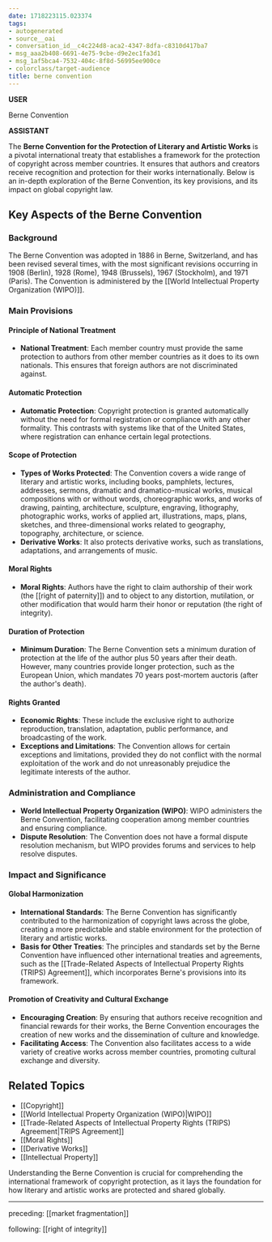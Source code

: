 ```yaml
---
date: 1718223115.023374
tags:
- autogenerated
- source__oai
- conversation_id__c4c224d8-aca2-4347-8dfa-c8310d417ba7
- msg_aaa2b408-6691-4e75-9cbe-d9e2ec1fa3d1
- msg_1af5bca4-7532-404c-8f8d-56995ee900ce
- colorclass/target-audience
title: berne convention
---
```


**USER**

Berne Convention


**ASSISTANT**

The **Berne Convention for the Protection of Literary and Artistic Works** is a pivotal international treaty that establishes a framework for the protection of copyright across member countries. It ensures that authors and creators receive recognition and protection for their works internationally. Below is an in-depth exploration of the Berne Convention, its key provisions, and its impact on global copyright law.

## Key Aspects of the Berne Convention

### Background

The Berne Convention was adopted in 1886 in Berne, Switzerland, and has been revised several times, with the most significant revisions occurring in 1908 (Berlin), 1928 (Rome), 1948 (Brussels), 1967 (Stockholm), and 1971 (Paris). The Convention is administered by the [[World Intellectual Property Organization (WIPO)]].

### Main Provisions

#### Principle of National Treatment

- **National Treatment**: Each member country must provide the same protection to authors from other member countries as it does to its own nationals. This ensures that foreign authors are not discriminated against.

#### Automatic Protection

- **Automatic Protection**: Copyright protection is granted automatically without the need for formal registration or compliance with any other formality. This contrasts with systems like that of the United States, where registration can enhance certain legal protections.

#### Scope of Protection

- **Types of Works Protected**: The Convention covers a wide range of literary and artistic works, including books, pamphlets, lectures, addresses, sermons, dramatic and dramatico-musical works, musical compositions with or without words, choreographic works, and works of drawing, painting, architecture, sculpture, engraving, lithography, photographic works, works of applied art, illustrations, maps, plans, sketches, and three-dimensional works related to geography, topography, architecture, or science.
- **Derivative Works**: It also protects derivative works, such as translations, adaptations, and arrangements of music.

#### Moral Rights

- **Moral Rights**: Authors have the right to claim authorship of their work (the [[right of paternity]]) and to object to any distortion, mutilation, or other modification that would harm their honor or reputation (the right of integrity).

#### Duration of Protection

- **Minimum Duration**: The Berne Convention sets a minimum duration of protection at the life of the author plus 50 years after their death. However, many countries provide longer protection, such as the European Union, which mandates 70 years post-mortem auctoris (after the author's death).

#### Rights Granted

- **Economic Rights**: These include the exclusive right to authorize reproduction, translation, adaptation, public performance, and broadcasting of the work.
- **Exceptions and Limitations**: The Convention allows for certain exceptions and limitations, provided they do not conflict with the normal exploitation of the work and do not unreasonably prejudice the legitimate interests of the author.

### Administration and Compliance

- **World Intellectual Property Organization (WIPO)**: WIPO administers the Berne Convention, facilitating cooperation among member countries and ensuring compliance.
- **Dispute Resolution**: The Convention does not have a formal dispute resolution mechanism, but WIPO provides forums and services to help resolve disputes.

### Impact and Significance

#### Global Harmonization

- **International Standards**: The Berne Convention has significantly contributed to the harmonization of copyright laws across the globe, creating a more predictable and stable environment for the protection of literary and artistic works.
- **Basis for Other Treaties**: The principles and standards set by the Berne Convention have influenced other international treaties and agreements, such as the [[Trade-Related Aspects of Intellectual Property Rights (TRIPS) Agreement]], which incorporates Berne's provisions into its framework.

#### Promotion of Creativity and Cultural Exchange

- **Encouraging Creation**: By ensuring that authors receive recognition and financial rewards for their works, the Berne Convention encourages the creation of new works and the dissemination of culture and knowledge.
- **Facilitating Access**: The Convention also facilitates access to a wide variety of creative works across member countries, promoting cultural exchange and diversity.

## Related Topics

- [[Copyright]]
- [[World Intellectual Property Organization (WIPO)|WIPO]]
- [[Trade-Related Aspects of Intellectual Property Rights (TRIPS) Agreement|TRIPS Agreement]]
- [[Moral Rights]]
- [[Derivative Works]]
- [[Intellectual Property]]

Understanding the Berne Convention is crucial for comprehending the international framework of copyright protection, as it lays the foundation for how literary and artistic works are protected and shared globally.


---

preceding: [[market fragmentation]]  


following: [[right of integrity]]